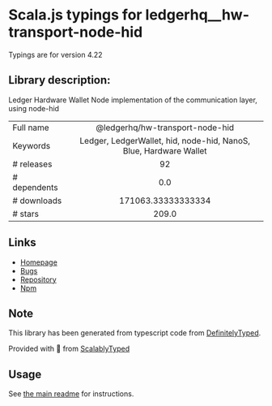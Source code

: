 
# Scala.js typings for ledgerhq__hw-transport-node-hid

Typings are for version 4.22

## Library description:
Ledger Hardware Wallet Node implementation of the communication layer, using node-hid

|                    |                 |
| ------------------ | :-------------: |
| Full name          | @ledgerhq/hw-transport-node-hid |
| Keywords           | Ledger, LedgerWallet, hid, node-hid, NanoS, Blue, Hardware Wallet |
| # releases         | 92 |
| # dependents       | 0.0 |
| # downloads        | 171063.33333333334 |
| # stars            | 209.0 |

## Links
- [Homepage](https://github.com/LedgerHQ/ledger-live/tree/develop/libs/ledgerjs/packages/hw-transport-node-hid)
- [Bugs](https://github.com/LedgerHQ/ledger-live/issues)
- [Repository](https://github.com/LedgerHQ/ledger-live)
- [Npm](https://www.npmjs.com/package/%40ledgerhq%2Fhw-transport-node-hid)
    


## Note
This library has been generated from typescript code from [DefinitelyTyped](https://definitelytyped.org).

Provided with :purple_heart: from [ScalablyTyped](https://github.com/oyvindberg/ScalablyTyped)

## Usage
See [the main readme](../../readme.md) for instructions.


